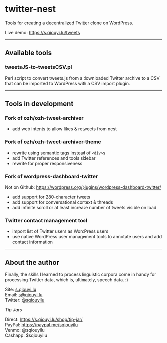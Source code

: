 # twitter-nest
Tools for creating a decentralized Twitter clone on WordPress.

Live demo: https://s.qiouyi.lu/tweets

----

## Available tools

### tweetsJS-to-tweetsCSV.pl

Perl script to convert tweets.js from a downloaded Twitter archive to a CSV that can be imported to WordPress with a CSV import plugin.

----

## Tools in development

### Fork of ozh/ozh-tweet-archiver

- add web intents to allow likes & retweets from nest

### Fork of ozh/ozh-tweet-archiver-theme

- rewrite using semantic tags instead of `<div>`s
- add Twitter references and tools sidebar
- rewrite for proper responsiveness

### Fork of wordpress-dashboard-twitter

Not on Github: https://wordpress.org/plugins/wordpress-dashboard-twitter/

- add support for 280-character tweets
- add support for conversational context & threads
- add infinite scroll or at least increase number of tweets visible on load

### Twitter contact management tool

- import list of Twitter users as WordPress users
- use native WordPress user management tools to annotate users and add contact information

----

## About the author

Finally, the skills I learned to process linguistic corpora come in handy for processing Twitter data, which is, ultimately, speech data. :)

Site: <a href="https://s.qiouyi.lu/" target="_new">s.qiouyi.lu</a><br />
Email: <a href="mailto:s@qiouyi.lu">s@qiouyi.lu</a><br />
Twitter: <a href="https://twitter.com/sqiouyilu" target="_new">@sqiouyilu</a>

*Tip Jars*

Direct: https://s.qiouyi.lu/shop/tip-jar/<br />
PayPal: https://paypal.me/sqiouyilu<br />
Venmo: @sqiouyilu<br />
Cashapp: $sqiouyilu
